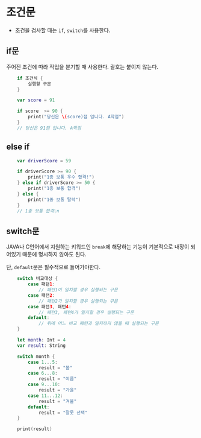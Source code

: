 # **조건문**

- 조건을 검사할 때는 `if`, `switch`를 사용한다.

## **if문**

주어진 조건에 따라 작업을 분기할 때 사용한다. 괄호는 붙이지 않는다.

```swift
    if 조건식 {
        실행할 구문
    }
```


```swift
    var score = 91

    if score  >= 90 {
        print("당신은 \(score)점 입니다. A학점")
    }
    // 당신은 91점 입니다. A학점
```

## **else if**

```swift
    var driverScore = 59

    if driverScore >= 90 {
        print("1종 보통 우수 합격!")
    } else if driverScore >= 50 {
        print("1종 보통 합격")
    } else {
        print("1종 보통 탈락")
    }
    // 1종 보통 합격\n
```

## **switch문**

JAVA나 C언어에서 지원하는 키워드인 `break`에 해당하는 기능이 기본적으로 내장이 되어있기 때문에 명시하지 않아도 된다.

단, `default`문은 필수적으로 들어가야한다.

```swift
    switch 비교대상 {
        case 패턴1:
            // 패턴1이 일치할 경우 실행되는 구문
        case 패턴2:
            // 패턴2가 일치할 경우 실행되는 구문
        case 패턴3, 패턴4:
            // 패턴3, 패턴4가 일치할 경우 실행되는 구문
        default: 
            // 위에 어느 비교 패턴과 일치하지 않을 때 실행되는 구문
    }
```



```swift
    let month: Int = 4
    var result: String

    switch month {
        case 1...5:
            result = "봄"
        case 6...8:
            result = "여름"
        case 9...10:
            result = "가을"
        case 11...12:
            result = "겨울"
        default:
            result = "잘못 선택"
    }

    print(result)
```
